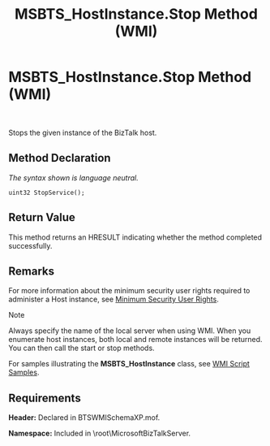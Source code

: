 ﻿---
title: MSBTS_HostInstance.Stop Method (WMI)
TOCTitle: MSBTS_HostInstance.Stop Method (WMI)
ms:assetid: d4b7c69d-460c-4ebb-869b-0dfe698494ba
ms:mtpsurl: https://msdn.microsoft.com/en-us/library/Aa578604(v=BTS.80)
ms:contentKeyID: 51531492
ms.date: 08/30/2017
mtps_version: v=BTS.80
---

# MSBTS\_HostInstance.Stop Method (WMI)

 

Stops the given instance of the BizTalk host.

## Method Declaration

*The syntax shown is language neutral.*

``` 
uint32 StopService();  
```

## Return Value

This method returns an HRESULT indicating whether the method completed successfully.

## Remarks

For more information about the minimum security user rights required to administer a Host instance, see [Minimum Security User Rights](https://msdn.microsoft.com/library/aa559845\(v=bts.80\)).


> [!NOTE]
> <P>Always specify the name of the local server when using WMI. When you enumerate host instances, both local and remote instances will be returned. You can then call the start or stop methods.</P>



For samples illustrating the **MSBTS\_HostInstance** class, see [WMI Script Samples](wmi-script-samples.md).

## Requirements

**Header:** Declared in BTSWMISchemaXP.mof.

**Namespace:** Included in \\root\\MicrosoftBizTalkServer.

